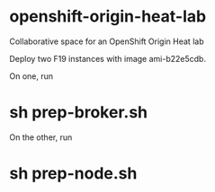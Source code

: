 openshift-origin-heat-lab
=========================

Collaborative space for an OpenShift Origin Heat lab

Deploy two F19 instances with image ami-b22e5cdb.

On one, run
  # sh prep-broker.sh

On the other, run
  # sh prep-node.sh

